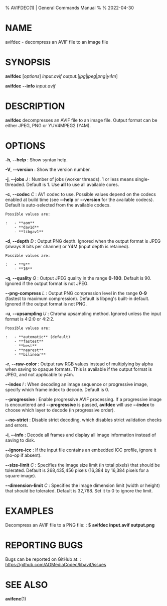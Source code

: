 % AVIFDEC(1) | General Commands Manual
%
% 2022-04-30

<!--
This man page is written in pandoc's Markdown.
See: https://pandoc.org/MANUAL.html#pandocs-markdown
-->

# NAME

avifdec - decompress an AVIF file to an image file

# SYNOPSIS

**avifdec** [_options_] _input.avif_ _output._[_jpg_|_jpeg_|_png_|_y4m_]

**avifdec** **\--info** _input.avif_

# DESCRIPTION

**avifdec** decompresses an AVIF file to an image file.
Output format can be either JPEG, PNG or YUV4MPEG2 (Y4M).

# OPTIONS

**-h**, **\--help**
:   Show syntax help.

**-V**, **\--version**
:   Show the version number.

**-j**, **\--jobs** _J_
:   Number of jobs (worker threads).
    1 or less means single-threaded.
    Default is 1.
    Use **all** to use all available cores.

**-c**, **\--codec** _C_
:   AV1 codec to use.
    Possible values depend on the codecs enabled at build time (see **\--help**
    or **\--version** for the available codecs).
    Default is auto-selected from the available codecs.

    Possible values are:

    :   - **aom**
        - **dav1d**
        - **libgav1**

**-d**, **\--depth** _D_
:   Output PNG depth.
    Ignored when the output format is JPEG (always 8 bits per channel) or Y4M
    (input depth is retained).

    Possible values are:

    :   - **8**
        - **16**

**-q**, **\--quality** _Q_
:   Output JPEG quality in the range **0**-**100**.
    Default is 90.
    Ignored if the output format is not JPEG.

**\--png-compress** _L_
:   Output PNG compression level in the range **0**-**9** (fastest to maximum
    compression).
    Default is libpng's built-in default.
    Ignored if the output format is not PNG.

**-u**, **\--upsampling** _U_
:   Chroma upsampling method.
    Ignored unless the input format is 4:2:0 or 4:2:2.

    Possible values are:

    :   - **automatic** (default)
        - **fastest**
        - **best**
        - **nearest**
        - **bilinear**

**-r**, **\--raw-color**
:   Output raw RGB values instead of multiplying by alpha when saving to opaque
    formats.
    This is available if the output format is JPEG, and not applicable to y4m.

**\--index** _I_
:   When decoding an image sequence or progressive image, specify which frame
    index to decode.
    Default is 0.

**\--progressive**
:   Enable progressive AVIF processing.
    If a progressive image is encountered and **\--progressive** is passed,
    **avifdec** will use **\--index** to choose which layer to decode (in
    progressive order).

**\--no-strict**
:   Disable strict decoding, which disables strict validation checks and errors.

**-i**, **\--info**
:   Decode all frames and display all image information instead of saving to
    disk.

**\--ignore-icc**
:   If the input file contains an embedded ICC profile, ignore it (no-op if
    absent).

**\--size-limit** _C_
:   Specifies the image size limit (in total pixels) that should be tolerated.
    Default is 268,435,456 pixels (16,384 by 16,384 pixels for a square image).

**\--dimension-limit** _C_
:   Specifies the image dimension limit (width or height) that should be
    tolerated.
    Default is 32,768. Set it to 0 to ignore the limit.

# EXAMPLES

Decompress an AVIF file to a PNG file:
:   $ **avifdec input.avif output.png**

# REPORTING BUGS

Bugs can be reported on GitHub at:
:   <https://github.com/AOMediaCodec/libavif/issues>

# SEE ALSO

**avifenc**(1)
